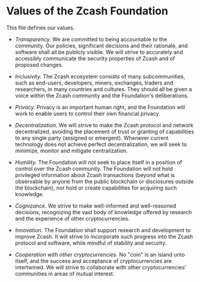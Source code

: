 Values of the Zcash Foundation
========

This file defines our values. 

- *Transparency.*
  We are committed to being accountable to the community. Our policies, significant decisions and their rationale, and software shall all be publicly visible. We will strive to accurately and accessibly communicate the security properties of Zcash and of proposed changes.

- *Inclusivity.*
  The Zcash ecosystem consists of many subcommunities, such as end-users, developers, miners, exchanges, traders and researchers, in many countries and cultures. They should all be given a voice within the Zcash community and the Foundation's deliberations.

- *Privacy.*
  Privacy is an important human right, and the Foundation will work to enable users to control their own financial privacy.

- *Decentralization.*
  We will strive to make the Zcash protocol and network decentralized, avoiding the placement of trust or granting of capabilities to any single party (assigned or emergent). Whenever current technology does not achieve perfect decentralization, we will seek to minimize, monitor and mitigate centralization.

- *Humility.*
  The Foundation will not seek to place itself in a position of control over the Zcash community. The Foundation will not hold privileged information about Zcash transactions (beyond what is observable by anyone from the public blockchain or disclosures outside the blockchain), nor hold or create capabilities for acquiring such knowledge.

- *Cognizance.*
  We strive to make well-informed and well-reasoned decisions, recognizing the vast body of knowledge offered by research and the experience of other cryptocurrencies.

- *Innovation.*
  The Foundation shall support research and development to improve Zcash. It will strive to incorporate such progress into the Zcash protocol and software, while mindful of stability and security.

- *Cooperation with other cryptocurrencies.*
  No "coin" is an island unto itself, and the success and acceptance of cryptocurrencies are intertwined. We will strive to collaborate with other cryptocurrencies' communities in areas of mutual interest.
